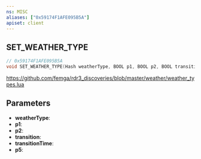 ```yaml
---
ns: MISC
aliases: ["0x59174F1AFE095B5A"]
apiset: client
---
```

## SET_WEATHER_TYPE

```c
// 0x59174F1AFE095B5A
void SET_WEATHER_TYPE(Hash weatherType, BOOL p1, BOOL p2, BOOL transition, float transitionTime, BOOL p5);
```

https://github.com/femga/rdr3_discoveries/blob/master/weather/weather_types.lua

## Parameters
* **weatherType**:
* **p1**:
* **p2**:
* **transition**:
* **transitionTime**:
* **p5**: